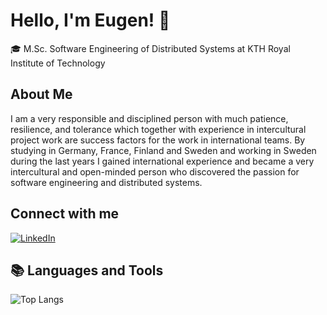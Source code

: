 # Hello, I'm Eugen! 👋

🎓 M.Sc. Software Engineering of Distributed Systems at KTH Royal Institute of Technology

## About Me

I am a very responsible and disciplined person with much patience, resilience, and tolerance which together with experience in intercultural project work are success factors for the work in international teams. By studying in Germany, France, Finland and Sweden and working in Sweden during the last years I gained international experience and became a very intercultural and open-minded person who discovered the passion for software engineering and distributed systems.

## Connect with me
  
   [![LinkedIn](https://img.shields.io/badge/LinkedIn-0077B5?style=for-the-badge&logo=linkedin&logoColor=white)](https://www.linkedin.com/in/eugen-lucchiari-hartz/)

## 📚 Languages and Tools

![Top Langs](https://github-readme-stats.vercel.app/api/top-langs/?username=Eugenius0&layout=compact)

